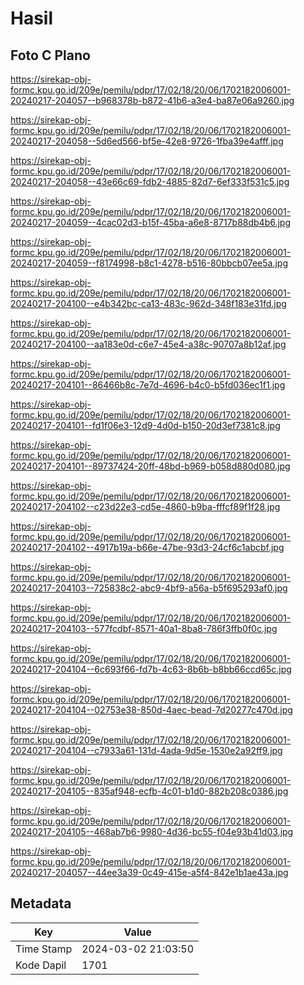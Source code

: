 # Hasil

## Foto C Plano

https://sirekap-obj-formc.kpu.go.id/209e/pemilu/pdpr/17/02/18/20/06/1702182006001-20240217-204057--b968378b-b872-41b6-a3e4-ba87e06a9260.jpg

https://sirekap-obj-formc.kpu.go.id/209e/pemilu/pdpr/17/02/18/20/06/1702182006001-20240217-204058--5d6ed566-bf5e-42e8-9726-1fba39e4afff.jpg

https://sirekap-obj-formc.kpu.go.id/209e/pemilu/pdpr/17/02/18/20/06/1702182006001-20240217-204058--43e66c69-fdb2-4885-82d7-6ef333f531c5.jpg

https://sirekap-obj-formc.kpu.go.id/209e/pemilu/pdpr/17/02/18/20/06/1702182006001-20240217-204059--4cac02d3-b15f-45ba-a6e8-8717b88db4b6.jpg

https://sirekap-obj-formc.kpu.go.id/209e/pemilu/pdpr/17/02/18/20/06/1702182006001-20240217-204059--f8174998-b8c1-4278-b516-80bbcb07ee5a.jpg

https://sirekap-obj-formc.kpu.go.id/209e/pemilu/pdpr/17/02/18/20/06/1702182006001-20240217-204100--e4b342bc-ca13-483c-962d-348f183e31fd.jpg

https://sirekap-obj-formc.kpu.go.id/209e/pemilu/pdpr/17/02/18/20/06/1702182006001-20240217-204100--aa183e0d-c6e7-45e4-a38c-90707a8b12af.jpg

https://sirekap-obj-formc.kpu.go.id/209e/pemilu/pdpr/17/02/18/20/06/1702182006001-20240217-204101--86466b8c-7e7d-4696-b4c0-b5fd036ec1f1.jpg

https://sirekap-obj-formc.kpu.go.id/209e/pemilu/pdpr/17/02/18/20/06/1702182006001-20240217-204101--fd1f06e3-12d9-4d0d-b150-20d3ef7381c8.jpg

https://sirekap-obj-formc.kpu.go.id/209e/pemilu/pdpr/17/02/18/20/06/1702182006001-20240217-204101--89737424-20ff-48bd-b969-b058d880d080.jpg

https://sirekap-obj-formc.kpu.go.id/209e/pemilu/pdpr/17/02/18/20/06/1702182006001-20240217-204102--c23d22e3-cd5e-4860-b9ba-fffcf89f1f28.jpg

https://sirekap-obj-formc.kpu.go.id/209e/pemilu/pdpr/17/02/18/20/06/1702182006001-20240217-204102--4917b19a-b66e-47be-93d3-24cf6c1abcbf.jpg

https://sirekap-obj-formc.kpu.go.id/209e/pemilu/pdpr/17/02/18/20/06/1702182006001-20240217-204103--725838c2-abc9-4bf9-a56a-b5f695293af0.jpg

https://sirekap-obj-formc.kpu.go.id/209e/pemilu/pdpr/17/02/18/20/06/1702182006001-20240217-204103--577fcdbf-8571-40a1-8ba8-786f3ffb0f0c.jpg

https://sirekap-obj-formc.kpu.go.id/209e/pemilu/pdpr/17/02/18/20/06/1702182006001-20240217-204104--6c693f66-fd7b-4c63-8b6b-b8bb66ccd65c.jpg

https://sirekap-obj-formc.kpu.go.id/209e/pemilu/pdpr/17/02/18/20/06/1702182006001-20240217-204104--02753e38-850d-4aec-bead-7d20277c470d.jpg

https://sirekap-obj-formc.kpu.go.id/209e/pemilu/pdpr/17/02/18/20/06/1702182006001-20240217-204104--c7933a61-131d-4ada-9d5e-1530e2a92ff9.jpg

https://sirekap-obj-formc.kpu.go.id/209e/pemilu/pdpr/17/02/18/20/06/1702182006001-20240217-204105--835af948-ecfb-4c01-b1d0-882b208c0386.jpg

https://sirekap-obj-formc.kpu.go.id/209e/pemilu/pdpr/17/02/18/20/06/1702182006001-20240217-204105--468ab7b6-9980-4d36-bc55-f04e93b41d03.jpg

https://sirekap-obj-formc.kpu.go.id/209e/pemilu/pdpr/17/02/18/20/06/1702182006001-20240217-204057--44ee3a39-0c49-415e-a5f4-842e1b1ae43a.jpg


## Metadata

| Key        | Value               |
| ---------- | ------------------- |
| Time Stamp | 2024-03-02 21:03:50 |
| Kode Dapil | 1701                |



